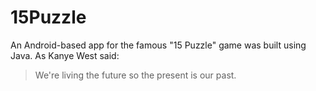 # 15Puzzle
An Android-based app for the famous "15 Puzzle" game was built using Java.
As Kanye West said:

> We're living the future so
> the present is our past.
